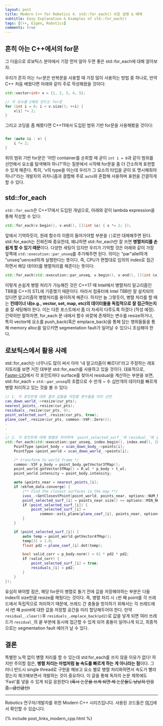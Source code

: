 ```yaml
---
layout: post
title: Modern C++ for Robotics 4. std::for_each() 쉬운 설명 & 예제
subtitle: Easy Explanation & Examples of std::for_each()
tags: [C++, Eigen, Robotics]
comments: true
---
```


## 흔히 아는 C++에서의 for문 

그 다음으로 로보틱스 분야에서 기장 먼저 알아 두면 좋은 std::for_each에 대해 알아보자.

우리가 흔히 아는 `for`문은 반복문을 사용할 때 가장 많이 사용하는 방법 중 하나로, 
만약 C++ 처음 배웠다면 아래와 같이 주로 작성해왔을 것이다:

```cpp
std::vector<int> v = {1, 2, 3, 4, 5};

// 각 요소를 2배로 만드는 for문
for (int i = 0; i < v.size(); ++i) {
    v[i] *= 2;
}
```

그리고 코딩을 좀 해봤다면 C++11에서 도입된 범위 기반 for문을 사용해봤을 것이다:

```cpp

for (auto &i : v) {
    i *= 2;
}
```

위의 범위 기반 for문은 
'어떤 container를 순회할 때 굳이 `int i = 0`과 같이 범위를 선언해서 요소를 탐색해야 하나?'하는 질문에서 시작해 for문을 좀 더 간소하게 표현할 수 있게 해준다.
특히, 'v의 type을 아는데 우리가 그 요소의 타입을 굳이 또 명시해줘야 하나?'라는 개발자의 귀차니즘과 결합해 주로 `auto`와 혼합해 사용하며 표현을 간결하게 할 수 있다.

## std::for_each

`std::for_each`은 C++17에서 도입된 개념으로, 아래와 같이 lambda expression을 통해 작성할 수 있다:

```cpp
std::for_each(v.begin(), v.end(), [](int &x) { x *= 2; });
```

앞에서 기억하듯이, 원래 함수의 이름이 들어가야할 부분을 `[]`로만 대체해주면 된다.
std::for_each는 진짜진짜 중요한데, 왜냐하면 std::for_each만 잘 쓰면 **병렬처리를 손쉽게 할 수 있기 때문**이다.
다양한 세팅이 있지만 우리가 기억할 것은 아래와 같이 가장 앞쪽에 `std::execution::par_unseq`를 추가해주면 된다.
의미는 "par"allel하게 "unseq"uenced하게 실행한다는 뜻이다. 즉, CPU가 편할대로 임의의 index로 접근하면서 해당 데이터를 병렬처리를 해준다는 뜻이다:

```cpp
std::for_each(std::execution::par_unseq, v.begin(), v.end(), [](int &x) { x *= 2; }); 
```

이렇게 손쉽게 병렬 처리가 가능해진 것은 C++17 때 Intel에서 병렬처리 알고리즘인 TBB를 C++의 STL에 기증했기 때문이다. 
따라서 컴퓨터에 Intel TBB만 잘 설치되어 있다면 알고리즘의 병렬처리를 용이하게 해준다.
하지만 늘 그렇듯이, 병렬 처리를 할 때는 **컨테이너 내(e.g., vector, set, map, etc)의 데이터들을 독립적으로 잘 접근하는지**을 잘 세팅해야 한다. 
이는 다른 포스트에서 좀 더 자세히 다루도록 하겠다 (작성 예정).
간략히만 말하자면, for_each 문 내에서 함수 바깥에 존재하는 변수를 resize하거나, 특히 vector에 요소를 push_back(혹은 emplace_back)을 통해 담는 행위들들을 통해 memory alloc을 일으키면 segmentation fault가 일어날 수 있으니 조심해야 한다.

## 로보틱스에서 활용 사례

std::for_each는 너무나도 많이 써서 아마 '내 알고리즘이 빠르다!'라고 주장하는 레포지토리를 보면 거진 대부분 std::for_each를 사용하고 있을 것이다. 
대표적으로, [Faster-LIO](https://github.com/gaoxiang12/faster-lio)에서 각 포인트마다 surface를 찾아서 residual을 계산하는 부분을 보면,
std::for_each + `std::par_unseq`의 조합으로 수 만개 ~ 수 십만개의 데이터를 빠르게 병렬 처리하고 있는 것을 볼 수 있다:

```cpp
// 1. 각 포인트에 대한 결과 값들을 저장할 변수들을 미리 선언
can_down_world_->resize(cur_pts);
nearest_points_.resize(cur_pts);
residuals_.resize(cur_pts, 0);
point_selected_surf_.resize(cur_pts, true);
plane_coef_.resize(cur_pts, common::V4F::Zero());
.
.
.
// 2. 각 포인트에 대해 병렬로 처리하여 `point_selected_surf_`와 residual_`에 결과 값 할당
std::for_each(std::execution::par_unseq, index.begin(), index.end(), [&](const size_t &i) {
    PointType &point_body = scan_down_body_->points[i];
    PointType &point_world = scan_down_world_->points[i];

    /* transform to world frame */
    common::V3F p_body = point_body.getVector3fMap();
    point_world.getVector3fMap() = R_wl * p_body + t_wl;
    point_world.intensity = point_body.intensity;

    auto &points_near = nearest_points_[i];
    if (ekfom_data.converge) {
        /** Find the closest surfaces in the map **/
        ivox_->GetClosestPoint(point_world, points_near, options::NUM_MATCH_POINTS);
        point_selected_surf_[i] = points_near.size() >= options::MIN_NUM_MATCH_POINTS;
        if (point_selected_surf_[i]) {
            point_selected_surf_[i] =
                common::esti_plane(plane_coef_[i], points_near, options::ESTI_PLANE_THRESHOLD);
        }
    }

    if (point_selected_surf_[i]) {
        auto temp = point_world.getVector4fMap();
        temp[3] = 1.0;
        float pd2 = plane_coef_[i].dot(temp);

        bool valid_corr = p_body.norm() > 81 * pd2 * pd2;
        if (valid_corr) {
            point_selected_surf_[i] = true;
            residuals_[i] = pd2;
        }
    }
});
```

유심히 봐야할 점은, 해당 for문이 병렬로 돌기 전에 값을 저장해야하는 부분은 다들 index의 size만큼 resize를 해뒀다는 것이다.
즉, 병렬 처리 시 `i`번 째 point를 각 쓰레드에서 독립적으로 처리하기 때문에, 쓰레드 간 충돌을 방지하기 위해서는 각 쓰레드에서 i번 째 point에 대한 값을 저장할 공간을 미리 할당해두어야 한다.
만약 `residual_.clear()`후 `residuals_.emplace_back(pd2)`로 값을 넣게 되면 여러 쓰레드가 `residual_`의 끝 부분에 동시에 접근할 수 있게 되어 충돌이 일어나게 되고, 
최종적으로는 segmentation fault 에러가 날 수 있다.

## 결론 

특별한 노력 없이 병렬 처리를 할 수 있는데 std:for_each를 쓰지 않을 이유가 없다!
하지만 주의할 점은, **병렬 처리는 마법처럼 늘 속도를 빠르게 하는 게 아니라는 점**이다.
그러니 반드시 single thread로 구현을 해보고 요소 별로 병렬 처리화하면서 속도가 빨라졌는지 체크해보면서 개발하는 것이 중요하다.
이 글을 통해 독자의 논문 제목에도 'Fast'를 넣을 수 있게 되길 응원한다 ~~(혹시 논문을 쓰게 되면 제 논문들도 낭낭히 인용 좀...굽신굽신)~~

---

Robotics 연구자/개발자를 위한 Modern C++ 시리즈입니다.
사용된 코드들은 [여기](https://github.com/LimHyungTae/moderncpp_study)에서 확인할 수 있습니다.

{% include post_links_modern_cpp.html %}
